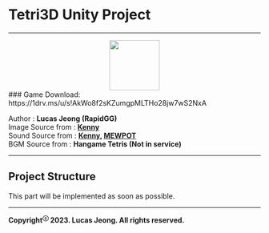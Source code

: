 ﻿# Tetri3D Unity Project
      
***
<center><img src="https://avatars.githubusercontent.com/u/16358105?v=4" height="100"/></center>   
### Game Download: https://1drv.ms/u/s!AkWo8f2sKZumgpMLTHo28jw7wS2NxA   

Author : __Lucas Jeong (RapidGG)__   
Image Source from : __[Kenny](https://kenney.nl/)__   
Sound Source from : __[Kenny](https://kenney.nl/), [MEWPOT](https://www.mewpot.com/)__   
BGM Source from : __Hangame Tetris (Not in service)__
***
## Project Structure   
This part will be implemented as soon as possible.
***
__Copyright<sup>ⓒ</sup> 2023. Lucas Jeong. All rights reserved.__

